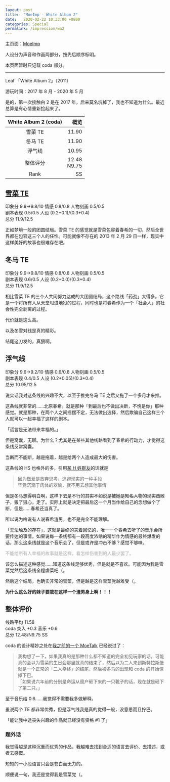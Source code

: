 ```yaml
---
layout: post
title:  "MoeImp - White Album 2"
date:   2020-02-22 10:33:00 +0800
categories: Special
permalink: /impression/wa2
---
```


主页面：[MoeImp](http://yoro.xyz/impression)

人设分为声音和作画两部分，按先后顺序标明。

本页面暂时只记载 coda 部分。

---

Leaf 「White Album 2」（2011）

游玩时间：2017 年 8 月 - 2020 年 5 月

是的，第一次接触白 2 是在 2017 年，后来莫名坑掉了，我也不知道为什么。最近总算是有心情重新捡起来了。

| White Album 2 (coda) | 概览 |
| :---------------: |---: |
| 雪菜 TE | 11.90 |
| 冬马 TE | 11.90 |
| 浮气线 | 10.95 |
| 整体评分 |12.48<br />N9.75|
| Rank |  SS  |

## [雪菜 TE](http://yoro.xyz/kawaiigirls/2020/02/22/wa2-setsuna-moetalk.html)

印象分 9.9→9.8/10 情感 0.8/0.8 人物刻画 0.5/0.5<br />
剧本表现 0.5/0.5 人设 (0.2+0.1)/(0.3+0.4)<br />
总分 11.9/12.5

正如梦境一般的团圆结局。雪菜 TE 的感觉就是雪菜包容着春希的一切，然后全世界都在包容这三个人的任性。可能就像不存在的 2013 年 2 月 29 日一样，现实中这样美好的故事也很难存在吧。

## 冬马 TE

印象分 9.9→9.8/10 情感 0.8/0.8 人物刻画 0.5/0.5<br />
剧本表现 0.6/0.5 人设 (0.2+0.0)/(0.3+0.4)<br />
总分 11.9/12.5

相比雪菜 TE 的三个人共同努力达成的大团圆结局，这个路线「药劲」大得多。它是一个将所有人从天堂甩进地狱的过程，同时也是将春希作为一个「社会人」的社会性完全剥离的过程。

代价就是这么高。

以及冬雪对线是真的精彩。

结尾这刀发的，真狠啊。

## 浮气线

印象分 9.6→9.2/10 情感 0.6/0.8 人物刻画 0.5/0.5<br />
剧本表现 0.4/0.5 人设 (0.2+0.05)/(0.3+0.4)<br />
总分 10.95/12.5

说实话我对这条线的兴趣不大，以至于推完冬马 TE 之后又拖了一个多月才来推。

这条线就非常的……北原春希。就是那种「到最后也不做出决断，不愧是你」那种感觉。就是那种，在两个人之间摇摆不定，无法做出选择，然后欺骗自己这样三个人就可以一起幸福了这样的剧本。

「谎言是无法带来幸福的。」

但是窝囊，无聊。为什么？尤其是在某些其他线路看到了春希的行动力，才觉得这条线反常窝囊。

当断而不能断，越是拖着，越是给两个人造成最大的伤害。

这条线的 HS 也格外的多，引用[某 H 姓群友](https://hakula.xyz)的话就是

> 因为做爱是放弃思考、逃避现实的一种手段  
> 毕竟沉溺于肉体的欢愉，就不用去想其他事情

但是冬马想得明白啊，这样下去是不行的~~其实不如说是被她是知名人物的现实击败了~~，狠了狠心，走了。实际上就是决定把最后这一个月当作给自己的念想做个了断，但是……春希还当真了。

所以说为啥说有人说春希渣男，也不是完全不能理解。

「无法触及的存在」，这就是最终的夹着回忆的，唯一一个春希去听了的音乐会所要传达的事情。如果说每一条线都有一段高度浓缩的精华作为情感的最终爆发的话，那么这条线就是这个音乐会了。但是或许是冲击不够？感觉不够味。

<p style="color: #AAAAAA">不能给所有人幸福的故事就是这样，看怎样伤害到的人最少罢了。</p>

该怎么描述这种感觉……知道这条线足够优秀，但是就是不喜欢。可能因为我是雪菜党然后这条线全程虐菜吧（。

然后这个结局，也确实非常的雪菜，但是越是这样雪菜党越难受（。

**为什么这么好的妹子要栽在这样一个渣男身上啊！！！**

## 整体评价

线路平均 11.58  
coda 突入 +0.3 音乐 +0.6  
总分 12.48/N9.75 SS

coda 的设计精妙之处在[我之前的一个 MoeTalk](https://t.bilibili.com/357881633161860094?tab=2) 已经说过了：

> 我构想了一下，如果我真的是那种什么都不知道的完全初见玩家的话，可能真的会以为雪菜的生日会那里就真的结束了，然后以为二人来到斯特拉斯堡就是一个正常的「二人幸终」的结尾，然后被冬马的出现和 coda 的开始惊掉下巴。<br />
>「如果说六年前的分别是命运从窗户砸下来的一只靴子的话，现在就是砸下了第二只。」

至于音乐给 0.6……我觉得不需要我多做解释。

虽说两个 TE 都非常优秀，但是浮气线我是真的觉得一般，没意思而且拧巴。

「能让我中途丧失兴趣的作品就已经没有资格 #1 了」

### 题外话

我觉得越是这种沉重而优秀的作品，我越难去找到合适的语言去评价、去描述，或者去感慨。

短短的一小段语言只会是苍白而无力的。

顺便说一句，我还是觉得我是雪菜党（。

